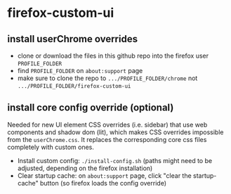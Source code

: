# firefox-custom-ui

## install userChrome overrides

- clone or download the files in this github repo into the firefox user `PROFILE_FOLDER`
- find `PROFILE_FOLDER` on `about:support` page
- make sure to clone the repo to `.../PROFILE_FOLDER/chrome` not `.../PROFILE_FOLDER/firefox-custom-ui`

## install core config override (optional)

Needed for new UI element CSS overrides (i.e. sidebar) that use web components and shadow dom (lit), which makes CSS overrides impossible from the `userChrome.css`. It replaces the corresponding core css files completely with custom ones.

- Install custom config: `./install-config.sh` (paths might need to be adjusted, depending on the firefox installation)
- Clear startup cache: on `about:support` page, click "clear the startup-cache" button (so firefox loads the config override)
